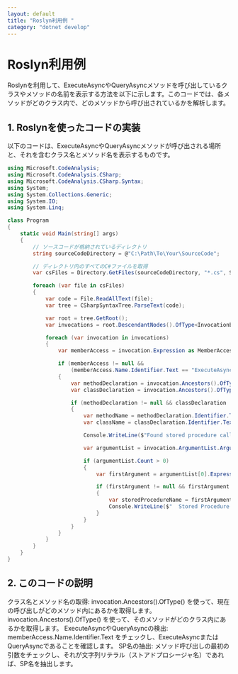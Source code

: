 ```yaml
---
layout: default
title: "Roslyn利用例 "
category: "dotnet develop"
---
```

# Roslyn利用例 
Roslynを利用して、ExecuteAsyncやQueryAsyncメソッドを呼び出しているクラスやメソッドの名前を表示する方法を以下に示します。このコードでは、各メソッドがどのクラス内で、どのメソッドから呼び出されているかを解析します。

## 1. Roslynを使ったコードの実装
以下のコードは、ExecuteAsyncやQueryAsyncメソッドが呼び出される場所と、それを含むクラス名とメソッド名を表示するものです。

``` csharp コードをコピーする
using Microsoft.CodeAnalysis;
using Microsoft.CodeAnalysis.CSharp;
using Microsoft.CodeAnalysis.CSharp.Syntax;
using System;
using System.Collections.Generic;
using System.IO;
using System.Linq;

class Program
{
    static void Main(string[] args)
    {
        // ソースコードが格納されているディレクトリ
        string sourceCodeDirectory = @"C:\Path\To\Your\SourceCode";

        // ディレクトリ内のすべてのC#ファイルを取得
        var csFiles = Directory.GetFiles(sourceCodeDirectory, "*.cs", SearchOption.AllDirectories);

        foreach (var file in csFiles)
        {
            var code = File.ReadAllText(file);
            var tree = CSharpSyntaxTree.ParseText(code);

            var root = tree.GetRoot();
            var invocations = root.DescendantNodes().OfType<InvocationExpressionSyntax>();

            foreach (var invocation in invocations)
            {
                var memberAccess = invocation.Expression as MemberAccessExpressionSyntax;

                if (memberAccess != null && 
                    (memberAccess.Name.Identifier.Text == "ExecuteAsync" || memberAccess.Name.Identifier.Text == "QueryAsync"))
                {
                    var methodDeclaration = invocation.Ancestors().OfType<MethodDeclarationSyntax>().FirstOrDefault();
                    var classDeclaration = invocation.Ancestors().OfType<ClassDeclarationSyntax>().FirstOrDefault();

                    if (methodDeclaration != null && classDeclaration != null)
                    {
                        var methodName = methodDeclaration.Identifier.Text;
                        var className = classDeclaration.Identifier.Text;

                        Console.WriteLine($"Found stored procedure call in class: {className}, method: {methodName}, file: {file}");

                        var argumentList = invocation.ArgumentList.Arguments;

                        if (argumentList.Count > 0)
                        {
                            var firstArgument = argumentList[0].Expression as LiteralExpressionSyntax;

                            if (firstArgument != null && firstArgument.IsKind(SyntaxKind.StringLiteralExpression))
                            {
                                var storedProcedureName = firstArgument.Token.ValueText;
                                Console.WriteLine($"  Stored Procedure: {storedProcedureName}");
                            }
                        }
                    }
                }
            }
        }
    }
}
``` 

## 2. このコードの説明
クラス名とメソッド名の取得:
invocation.Ancestors().OfType<MethodDeclarationSyntax>() を使って、現在の呼び出しがどのメソッド内にあるかを取得します。
invocation.Ancestors().OfType<ClassDeclarationSyntax>() を使って、そのメソッドがどのクラス内にあるかを取得します。
ExecuteAsyncやQueryAsyncの検出:
memberAccess.Name.Identifier.Text をチェックし、ExecuteAsyncまたはQueryAsyncであることを確認します。
SP名の抽出:
メソッド呼び出しの最初の引数をチェックし、それが文字列リテラル（ストアドプロシージャ名）であれば、SP名を抽出します。
